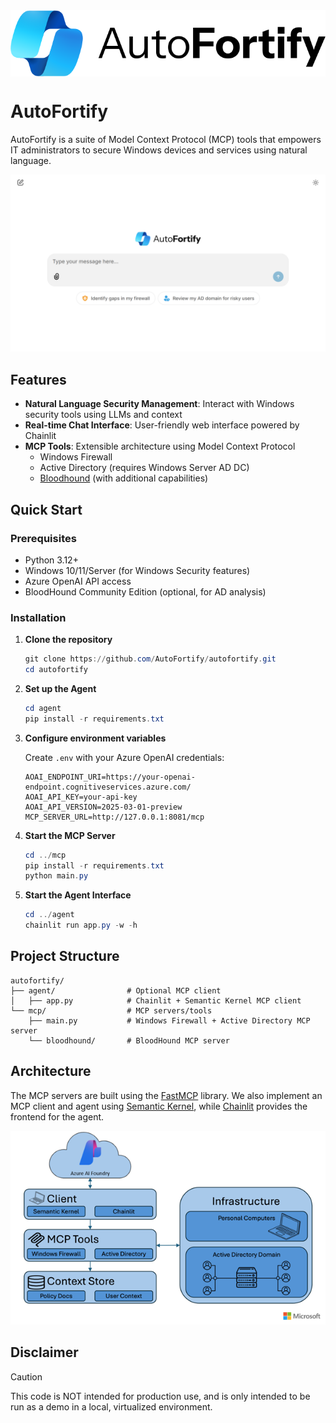 <picture align=center>
  <source media="(prefers-color-scheme: dark)" srcset="https://raw.githubusercontent.com/AutoFortify/autofortify/refs/heads/thomas-dev/agent/public/logo_dark.png" algin=center alt="A blue copilot logo">
  <img  src="https://raw.githubusercontent.com/AutoFortify/autofortify/refs/heads/thomas-dev/agent/public/logo_light.png" align=center>
</picture>

# Auto**Fortify**

AutoFortify is a suite of Model Context Protocol (MCP) tools that empowers IT administrators to secure Windows devices and services using natural language.

![AutoFortify prompt](./docs/autofortify-prompt.png)

## Features

- **Natural Language Security Management**: Interact with Windows security tools using LLMs and context
- **Real-time Chat Interface**: User-friendly web interface powered by Chainlit
- **MCP Tools**: Extensible architecture using Model Context Protocol
  - Windows Firewall
  - Active Directory (requires Windows Server AD DC)
  - [Bloodhound](https://github.com/mwnickerson/bloodhound_mcp) (with additional capabilities)
 
## Quick Start

### Prerequisites

- Python 3.12+
- Windows 10/11/Server (for Windows Security features)
- Azure OpenAI API access
- BloodHound Community Edition (optional, for AD analysis)

### Installation

1. **Clone the repository**
   ```powershell
   git clone https://github.com/AutoFortify/autofortify.git
   cd autofortify
   ```

2. **Set up the Agent**
   ```powershell
   cd agent
   pip install -r requirements.txt
   ```

3. **Configure environment variables**

   Create `.env` with your Azure OpenAI credentials:
   ```
   AOAI_ENDPOINT_URI=https://your-openai-endpoint.cognitiveservices.azure.com/
   AOAI_API_KEY=your-api-key
   AOAI_API_VERSION=2025-03-01-preview
   MCP_SERVER_URL=http://127.0.0.1:8081/mcp
   ```

4. **Start the MCP Server**
   ```powershell
   cd ../mcp
   pip install -r requirements.txt
   python main.py
   ```

5. **Start the Agent Interface**
   ```powershell
   cd ../agent
   chainlit run app.py -w -h
   ```

## Project Structure

```
autofortify/
├── agent/                # Optional MCP client
│   ├── app.py            # Chainlit + Semantic Kernel MCP client
└── mcp/                  # MCP servers/tools
    ├── main.py           # Windows Firewall + Active Directory MCP server
    └── bloodhound/       # BloodHound MCP server

```

## Architecture

The MCP servers are built using the [FastMCP](https://github.com/jlowin/fastmcp) library. We also implement an MCP client and agent using [Semantic Kernel](https://github.com/microsoft/semantic-kernel), while [Chainlit](https://github.com/Chainlit/chainlit) provides the frontend for the agent.

![Architecture Diagram](./docs/arch_diagram.png)

## Disclaimer

> [!CAUTION]  
> This code is NOT intended for production use, and is only intended to be run as a demo in a local, virtualized environment.
